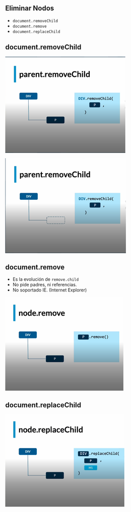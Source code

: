 ## Eliminar Nodos

* `document.removeChild`
* `document.remove`
* `document.replaceChild`

## document.removeChild

![enter image description here](assets/removeChild.png)

![enter image description here](assets/removeChild2.png)

## document.remove
* Es la evolución de `remove.child`
* No pide padres, ni referencias.
* No soportado IE. (Internet Explorer)

![enter image description here](assets/remove.png)

## document.replaceChild

![enter image description here](assets/replaceChild.png)